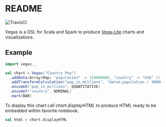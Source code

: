 # README
![TravisCI](https://travis-ci.org/aishfenton/Vegas.svg?branch=master)

Vegas is a DSL for Scala and Spark to produce [Vega-Lite](https://vega.github.io/vega-lite/) charts and visualizations.

## Example

```scala
import vegas._

val chart = Vegas("Country Pop")
  .addData(Array(Map( "population" -> 318000000, "country" -> "USA" )))
  .addTransformCalculation("pop_in_millions", "datum.population / 1000000")
  .encodeX("pop_in_millions", QUANTITATIVE)
  .encodeY("country", NOMINAL)
  .mark(BAR)
```

To display this chart call *chart.displayHTML* to produce HTML ready to be embedded within favorite notebook.
```scala
val html = chart.displayHTML
```


